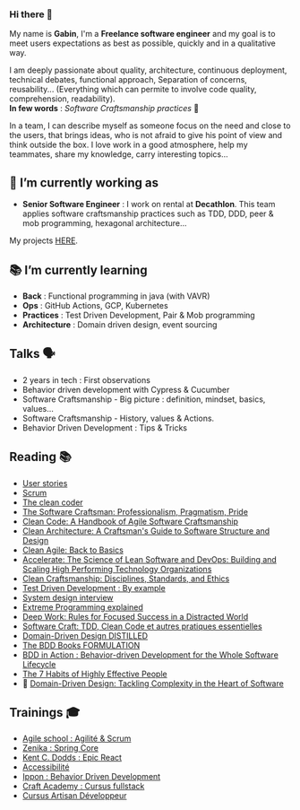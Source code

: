 ### Hi there 👋

My name is **Gabin**, I'm a **Freelance software engineer** and my goal is to meet users expectations as best as possible, quickly and in a qualitative way.  

I am deeply passionate about quality, architecture, continuous deployment, technical debates, functional approach, Separation of concerns, reusability... (Everything which can permite to involve code quality, comprehension, readability).  
**In few words** : *Software Craftsmanship practices* 🙂

In a team, I can describe myself as someone focus on the need and close to the users, that brings ideas, who is not afraid to give his point of view and think outside the box. I love work in a good atmosphere, help my teammates, share my knowledge, carry interesting topics...

## 🔭 I’m currently working as

- **Senior Software Engineer** : I work on rental at **Decathlon**. This team applies software craftsmanship practices such as TDD, DDD, peer & mob programming, hexagonal architecture...

My projects [HERE](https://github.com/gabbloquet/gabbloquet/blob/master/projects.md).

## 📚 I’m currently learning

- **Back** : Functional programming in java (with VAVR)
- **Ops** : GitHub Actions, GCP, Kubernetes
- **Practices** : Test Driven Development, Pair & Mob programming
- **Architecture** : Domain driven design, event sourcing

## Talks 🗣

 - 2 years in tech : First observations
 - Behavior driven development with Cypress & Cucumber
 - Software Craftsmanship - Big picture : definition, mindset, basics, values…
 - Software Craftsmanship - History, values & Actions.
 - Behavior Driven Development : Tips & Tricks

## Reading 📚

- [User stories](https://www.youtube.com/watch?v=iu1j9JTXAh4)
- [Scrum](https://www.youtube.com/watch?v=96cIbpiMSb0)
- [The clean coder](https://www.amazon.fr/Clean-Coder-Conduct-Professional-Programmers/dp/0137081073)
- [The Software Craftsman: Professionalism, Pragmatism, Pride](https://www.amazon.fr/Software-Craftsman-Professionalism-Pragmatism-Pride/dp/0134052501)
- [Clean Code: A Handbook of Agile Software Craftsmanship](https://www.amazon.fr/Clean-Code-Handbook-Software-Craftsmanship/dp/0132350882) 
- [Clean Architecture: A Craftsman's Guide to Software Structure and Design](https://www.amazon.fr/Clean-Architecture-Craftsmans-Software-Structure/dp/0134494164)
- [Clean Agile: Back to Basics](https://www.amazon.com/Clean-Agile-Basics-Robert-Martin/dp/0135781868)
- [Accelerate: The Science of Lean Software and DevOps: Building and Scaling High Performing Technology Organizations](https://www.google.fr/books/edition/Accelerate/Kax-DwAAQBAJ?hl=en&gbpv=1&printsec=frontcover)
- [Clean Craftsmanship: Disciplines, Standards, and Ethics](https://www.amazon.com/Clean-Craftsmanship-Disciplines-Standards-Ethics/dp/013691571X)
- [Test Driven Development : By example](https://www.amazon.fr/Test-Driven-Development-Kent-Beck/dp/0321146530)
- [System design interview](https://images-na.ssl-images-amazon.com/images/I/51xUZItrHJL.jpg)
- [Extreme Programming explained](https://images-eu.ssl-images-amazon.com/images/I/51iupjtHU%2BL._SY445_SX342_QL70_ML2_.jpg)
- [Deep Work: Rules for Focused Success in a Distracted World](https://www.google.fr/books/edition/Deep_work_retrouver_la_concentration_dan/hU43DwAAQBAJ)
- [Software Craft: TDD, Clean Code et autres pratiques essentielles](https://www.google.fr/books/edition/Software_craft/BiNsEAAAQBAJ)
- [Domain-Driven Design DISTILLED](https://www.google.fr/books/edition/Domain_Driven_Design_Distilled/k9zIDAAAQBAJ)
- [The BDD Books FORMULATION](https://bddbooks.com/)
- [BDD in Action : Behavior-driven Development for the Whole Software Lifecycle](https://www.google.fr/books/edition/BDD_in_Action/2BGxngEACAAJ)
- [The 7 Habits of Highly Effective People](https://www.franklincovey.com/the-7-habits/)
- 🚧 [Domain-Driven Design: Tackling Complexity in the Heart of Software](https://www.amazon.fr/Domain-Driven-Design-Tackling-Complexity-Software/dp/0321125215)

## Trainings 🎓

- [Agile school : Agilité & Scrum](https://agileschool.fr/avada_portfolio/scrum/)
- [Zenika : Spring Core](https://training.zenika.com/fr-fr/training/spring/description)
- [Kent C. Dodds : Epic React](https://epicreact.dev/learn)
- [Accessibilité](https://formation.accessibilite.urbilog.fr/)
- [Ippon : Behavior Driven Development](https://fr.ippon.tech/) 
- [Craft Academy : Cursus fullstack](https://www.craftacademy.fr/product/cursus-fullstack)
- [Cursus Artisan Développeur](https://artisandeveloppeur.fr/)
